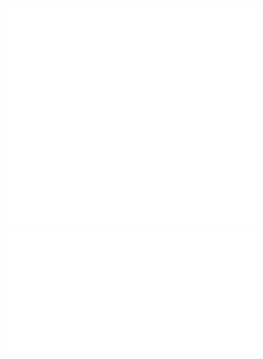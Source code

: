 
<img style="cursor: default;" href="#" src="head.svg"></img>
<a title="Reach me" href="fb.me/thanh.dz.az">
    <img style="cursor: default;" href="#" src="body.svg"></img>
</a>
<img style="cursor: default;" href="#" src="foot.svg"></img>

<!--
**thanhdzaz/thanhdzaz** is a ✨ _special_ ✨ repository because its `README.md` (this file) appears on your GitHub profile.

Here are some ideas to get you started:

- 🔭 I’m currently working on ...
- 🌱 I’m currently learning ...
- 👯 I’m looking to collaborate on ...
- 🤔 I’m looking for help with ...
- 💬 Ask me about ...
- 📫 How to reach me: ...
- 😄 Pronouns: ...
- ⚡ Fun fact: ...
-->
